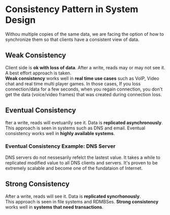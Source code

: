 # Consistency Pattern in System Design

Withou multiple copies of the same data, we are facing the option of how to synchronize them so that clients have a consistent view of data.

## Weak Consistency


Client side is **ok with loss of data**. After a write, reads may or may not see it. A best effort approach is taken.  
**Weak consistency** works well in **real time use cases** such as VoIP, Video chat and real time multi player games. In those cases,
If you loss connection/data for a few seconds, when you regain connection, you don't get the data (voice/video frames) that was created
during connection loss.

## Eventual Consistency

fter a write, reads will evetuanlly see it.
Data is **replicated asynchronously**.  
This approach is seen in systems such as DNS and email. Eventual consistency works well in **highly available systems**.

### Eventual Consistency Example: DNS Server
DNS servers do not nessesarily refelct the lastest value. It takes a while to replicated modified value to all DNS clients and servers. 
It's proven to be extremely scalable and become one of the fundataion of Internet.

## Strong Consistency

After a write, reads will see it. Data is **replicated syncrhonously**.  
This approach is seen in file systems and RDMBSes. **Strong consistency** works well in **systems that need transactions**.

